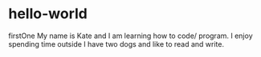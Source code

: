 # hello-world
firstOne
My name is Kate and I am learning how to code/ program. I enjoy spending time outside
I have two dogs and like to read and write.
